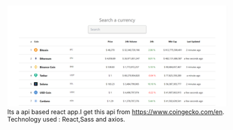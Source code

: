 ![alt text](https://github.com/Freeman1997/CryptoTracker-v1/blob/master/Cryptocurrency%20Tracker.png?raw=true)
Its a api based react app.I get this api from https://www.coingecko.com/en.
Technology used : React,Sass and axios.
